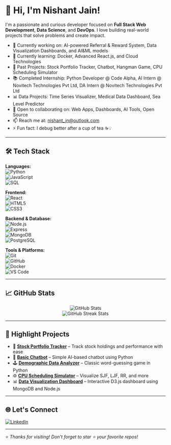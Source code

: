 # 👋 Hi, I'm Nishant Jain!

I'm a passionate and curious developer focused on **Full Stack Web Development**, **Data Science**, and **DevOps**. I love building real-world projects that solve problems and create impact.

- 🔭 Currently working on: AI-powered Referral & Reward System, Data Visualization Dashboards, and AI&ML models  
- 🌱 Currently learning: Docker, Advanced React.js, and Cloud Technologies  
- 🧠 Past Projects: Stock Portfolio Tracker, Chatbot, Hangman Game, CPU Scheduling Simulator  
- 📚 Completed Internship: Python Developer @ Code Alpha, AI Intern @ Novitech Technologies Pvt Ltd, DA Intern @ Novitech Technologies Pvt Ltd
- 📊 Data Projects: Time Series Visualizer, Medical Data Dashboard, Sea Level Predictor  
- 🤝 Open to collaborating on: Web Apps, Dashboards, AI Tools, Open Source  
- 📫 Reach me at: nishant_jn@outlook.com  
- ⚡ Fun fact: I debug better after a cup of tea ☕💡

---

## 🛠️ Tech Stack

**Languages:**  
![Python](https://img.shields.io/badge/-Python-3776AB?style=flat&logo=python&logoColor=white)  
![JavaScript](https://img.shields.io/badge/-JavaScript-F7DF1E?style=flat&logo=javascript&logoColor=black)  
![SQL](https://img.shields.io/badge/-SQL-4479A1?style=flat&logo=mysql&logoColor=white)

**Frontend:**  
![React](https://img.shields.io/badge/-React-61DAFB?style=flat&logo=react&logoColor=black)  
![HTML5](https://img.shields.io/badge/-HTML5-E34F26?style=flat&logo=html5&logoColor=white)  
![CSS3](https://img.shields.io/badge/-CSS3-1572B6?style=flat&logo=css3&logoColor=white)

**Backend & Database:**  
![Node.js](https://img.shields.io/badge/-Node.js-339933?style=flat&logo=node.js&logoColor=white)  
![Express](https://img.shields.io/badge/-Express.js-000000?style=flat&logo=express&logoColor=white)  
![MongoDB](https://img.shields.io/badge/-MongoDB-47A248?style=flat&logo=mongodb&logoColor=white)  
![PostgreSQL](https://img.shields.io/badge/-PostgreSQL-336791?style=flat&logo=postgresql&logoColor=white)

**Tools & Platforms:**  
![Git](https://img.shields.io/badge/-Git-F05032?style=flat&logo=git&logoColor=white)  
![GitHub](https://img.shields.io/badge/-GitHub-181717?style=flat&logo=github&logoColor=white)  
![Docker](https://img.shields.io/badge/-Docker-2496ED?style=flat&logo=docker&logoColor=white)  
![VS Code](https://img.shields.io/badge/-VSCode-007ACC?style=flat&logo=visual-studio-code&logoColor=white)

---

## 📈 GitHub Stats

<p align="center">
  <img src="https://github-readme-stats.vercel.app/api?username=NISHU-0206&show_icons=true&theme=radical" alt="GitHub Stats" />
  <br/>
  <img src="https://github-readme-streak-stats.herokuapp.com/?user=NISHU-0206&theme=radical" alt="GitHub Streak Stats" />
</p>

---

## 🚀 Highlight Projects

- 🎯 [**Stock Portfolio Tracker**](https://github.com/NISHU-0206/ChatbotHangmanTracker/blob/main/Stock%20portfolio%20tracker) – Track stock holdings and performance with ease  
- 🧠 [**Basic Chatbot**](https://github.com/NISHU-0206/ChatbotHangmanTracker/blob/main/chatbot) – Simple AI-based chatbot using Python  
- 🕹 [**Demographic Data Analyzer**](https://github.com/NISHU-0206/Data-Analysis-with-Python/blob/main/demographic_data_analyzer.py) – Classic word-guessing game in Python  
- ⚙️ [**CPU Scheduling Simulator**](https://github.com/NISHU-0206/CPU-Scheduling-Simulator/blob/main/CPU%20Scheduling%20Algorithms%20Simulator) – Visualize SJF, LJF, RR, and more  
- 📊 [**Data Visualization Dashboard**](https://github.com/NISHU-0206/My-Dashboard) – Interactive D3.js dashboard using MongoDB and Node.js  

---

## 🌐 Let's Connect

[![LinkedIn](https://img.shields.io/badge/-LinkedIn-blue?style=flat&logo=linkedin&logoColor=white)](https://www.linkedin.com/in/nishant-jain0206/)

---

⭐️ *Thanks for visiting! Don't forget to star ⭐ your favorite repos!*

